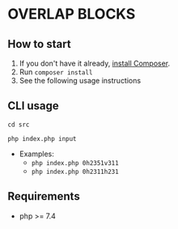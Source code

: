 # OVERLAP BLOCKS

## How to start

1. If you don't have it already, [install Composer](https://getcomposer.org/download/).
2. Run `composer install`
3. See the following usage instructions

## CLI usage
`cd src`

`php index.php input`

- Examples:
    - `php index.php 0h2351v311`
    - `php index.php 0h2311h231`
    
## Requirements
- php >= 7.4